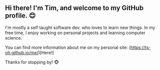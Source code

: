 ## Hi there! I'm Tim, and welcome to my GitHub profile. 😊

I'm mostly a self taught software dev. who loves to learn new things. In my free time, I enjoy working on personal projects and learning computer science.

You can find more information about me on my personal site: (https://ts-oh.github.io/me/)[Here!]

Thanks for stopping by! 🐵

